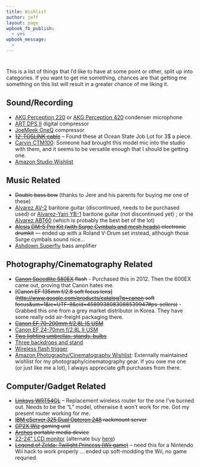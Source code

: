 ```yaml
---
title: Wishlist
author: jeff
layout: page
wpbook_fb_publish:
  - yes
wpbook_message:
  - 
---
```

# 

This is a list of things that I’d like to have at some point or other, split up into categories. If you want to get me something, chances are that getting me something on this list will result in a greater chance of me liking it.

## Sound/Recording

*   [AKG Perception 220][1] or [AKG Perception 420][2] condenser microphone
*   [ART DPS II][3] digital compressor
*   [JoeMeek OneQ][4] compressor
*   ~~[12′ TOSLINK cable][5]~~ – Found these at Ocean State Job Lot for 3$ a piece.
*   [Carvin CTM100][25]: Someone had brought this model mic into the studio with them, and it seems to be versatile enough that I should be getting one.
*   [Amazon Studio Wishlist][26]

 [1]: http://www.zzounds.com/item--AKGPERCEPTION220
 [2]: http://www.zzounds.com/item--AKGPERCEPTION420
 [3]: http://www.zzounds.com/item--ARTDPSII
 [4]: http://www.zzounds.com/item--JOEONEQ
 [5]: http://www.geekbro.com/index.cfm/hurl/page=product/itemid=699467?source=GoogleBase
 [25]: http://www.carvinguitars.com/products/CTM100
 [26]: http://www.amazon.com/registry/wishlist/2TWP127J38CO1/

## Music Related

*   ~~Double bass bow~~ (thanks to Jere and his parents for buying me one of these)
*   [Alvarez AV-2][6] baritone guitar (discontinued, needs to be purchased used) or [Alvarez-Yairi YB-1][7] baritone guitar (not discontinued yet) ; or the [Alvarez ABT60][27] (which is probably the best bet of the lot)
*   ~~[Alesis DM-5 Pro Kit (with Surge Cymbals and mesh heads)][8] electronic drumkit~~ — ended up with a Roland V-Drum set instead, although those Surge cymbals sound nice…
*   [Ashdown Superfly][9] bass amplifier

 [6]: http://www.elderly.com/items/20U-9477.htm
 [7]: http://guitars.musiciansfriend.com/product/Alvarez-Yairi-YB1-Jumbo-Baritone?sku=518851
 [8]: http://www.zzounds.com/item--ALEDM5PROKIT
 [9]: http://www.zzounds.com/item--ASDALSF500
 [27]: http://www.zzounds.com/item--ALVABT60

## Photography/Cinematography Related

*   ~~[Canon Speedlite 580EX](http://www.usa.canon.com/consumer/controller?act=ModelInfoAct&fcategoryid=141&modelid=10514) flash~~ - Purchased this in 2012. Then the 600EX came out, proving that Canon hates me.
*   ~~[Canon EF 135mm f/2.8 soft focus lens](http://www.google.com/products/catalog?q=canon soft focus&um=1&ie=UTF-8&cid=4589938083088539947#ps-sellers)~~ - Grabbed this one from a grey market distributor in Korea. They have some really odd air-freight packaging there.
*   ~~[Canon EF 70-200mm f/2.8L IS USM](http://photo.net/equipment/canon/70-200)~~
*   [Canon EF 24-70mm f/2.8L II USM](http://www.amazon.com/Canon-24-70mm-2-8L-Standard-Zoom/dp/B0076BNK30/)
*   ~~[Two lighting umbrellas, stands, bulbs](http://cgi.ebay.com/Photo-Studio-Light-Umbrella-Lighting-Essentials-FBB57_W0QQitemZ390165706188QQihZ026QQcategoryZ79009QQssPageNameZWDVWQQrdZ1QQcmdZViewItem)~~
*   [Three backdrops and stand](http://cgi.ebay.com/Portrait-Backdrop-Background-Stand-3-Muslins-MS03-/260614029943)
*   [Wireless flash trigger](http://cgi.ebay.com/PT-04-Wireless-Flash-Trigger-CANON-EOS-DSLR-SPEEDLIGHT-/280565851558)
*   [Amazon Photography/Cinematography Wishlist](http://www.amazon.com/registry/wishlist/24PJBXIODO1IK/): Externally maintained wishlist for my photography/cinematography gear. If you owe me one (or just like me a lot), I always appreciate gift purchases from there.

## Computer/Gadget Related

*   ~~[Linksys WRT54GL][17]~~ – Replacement wireless router for the one I’ve burned out. Needs to be the “L” model, otherwise it won’t work for me. Got my present router working for me.
*   ~~[IBM eServer 325 Dual Opteron 248][18] rackmount server~~
*   ~~[GP2X Wiz][19] gaming unit~~
*   ~~[Archos][20] portable media device~~
*   [22-24" LCD monitor][21] (alternate buy [here][22])
*   ~~[Legend of Zelda: Twilight Princess (Wii game)][23]~~ – need this for a Nintendo Wii hack to work properly … ended up soft-modding the Wii, no game requried.

 [17]: http://www.amazon.com/gp/product/B000BTL0OA
 [18]: http://www.geeks.com/details.asp?invtid=E325-R&cat=SYS
 [19]: http://gp2xwiz.com/
 [20]: http://www.archos.com/?country=global&lang=en
 [21]: http://www.geeks.com/details.asp?invtid=TS-22W7H-R&cat=MON
 [22]: http://www.mwave.com/mwave/SkuSearch_v2.asp?SCriteria=AA75008
 [23]: http://videogamegeeks.com/productcart/pc/viewPrd.asp?idproduct=1956&idcategory=29
